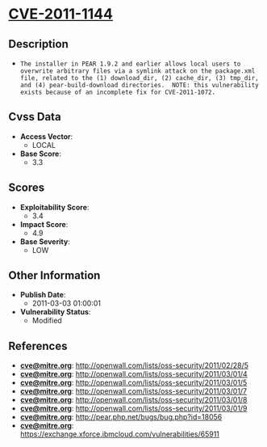 
# [CVE-2011-1144](https://cve.mitre.org/cgi-bin/cvename.cgi?name=CVE-2011-1144)

## Description

- `The installer in PEAR 1.9.2 and earlier allows local users to overwrite arbitrary files via a symlink attack on the package.xml file, related to the (1) download_dir, (2) cache_dir, (3) tmp_dir, and (4) pear-build-download directories.  NOTE: this vulnerability exists because of an incomplete fix for CVE-2011-1072.`

## Cvss Data

- **Access Vector**:
  - LOCAL
- **Base Score**:
  - 3.3

## Scores

- **Exploitability Score**:
  - 3.4
- **Impact Score**:
  - 4.9
- **Base Severity**:
  - LOW

## Other Information

- **Publish Date**:
  - 2011-03-03 01:00:01
- **Vulnerability Status**:
  - Modified

## References

- **cve@mitre.org**: http://openwall.com/lists/oss-security/2011/02/28/5
- **cve@mitre.org**: http://openwall.com/lists/oss-security/2011/03/01/4
- **cve@mitre.org**: http://openwall.com/lists/oss-security/2011/03/01/5
- **cve@mitre.org**: http://openwall.com/lists/oss-security/2011/03/01/7
- **cve@mitre.org**: http://openwall.com/lists/oss-security/2011/03/01/8
- **cve@mitre.org**: http://openwall.com/lists/oss-security/2011/03/01/9
- **cve@mitre.org**: http://pear.php.net/bugs/bug.php?id=18056
- **cve@mitre.org**: https://exchange.xforce.ibmcloud.com/vulnerabilities/65911
